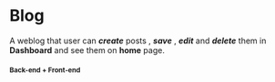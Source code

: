 # Blog
A weblog that user can ***create*** posts , ***save*** , ***edit*** and ***delete*** them in **Dashboard** and see them on **home** page.
#### <sub>Back-end + Front-end</sub>
